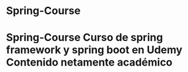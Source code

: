 # Spring-Course
# Spring-Course Curso de spring framework y spring boot en Udemy  Contenido netamente académico

